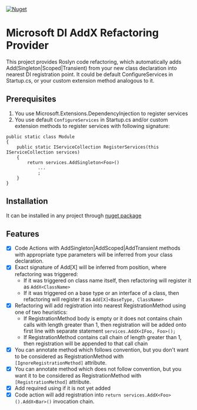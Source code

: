 [![Nuget](https://img.shields.io/nuget/v/MicrosoftDI.AddXRefactoring)](https://www.nuget.org/packages/MicrosoftDI.AddXRefactoring/)
# Microsoft DI AddX Refactoring Provider

This project provides Roslyn code refactoring, which automatically adds Add(Singleton|Scoped|Transient) from your new class declaration into nearest DI registration point.
It could be default ConfigureServices in Startup.cs, or your custom extension method analogous to it.

## Prerequisites
1. You use Microsoft.Extensions.DependencyInjection to register services
2. You use default `ConfigureServices` in Startup.cs and/or custom extension methods to register services with following signature: 
```{c#}
public static class Module 
{
    public static IServiceCollection RegisterServices(this IServiceCollection services)
    {
        return services.AddSingleton<Foo>()
            ...
            ;
    }
}
```

## Installation

It can be installed in any project through [nuget package](https://www.nuget.org/packages/MicrosoftDI.AddXRefactoring/)

## Features

* [x] Code Actions with AddSingleton|AddScoped|AddTransient methods with appropriate type parameters will be inferred from your class declaration.
* [x] Exact signature of Add[X] will be inferred from position, where refactoring was triggered:
  * If it was triggered on class name itself, then refactoring will register it as `AddX<ClassName>`
  * If it was triggered on a base type or an interface of a class, then refactoring will register it as `Add[X]<BaseType, ClassName>`
* [x] Refactoring will add registration into nearest RegistrationMethod using one of two heuristics:
  * If RegistrationMethod body is empty or it does not contains chain calls with length greater than 1, then registration will be added onto first line  with separate statement `services.AddX<IFoo, Foo>();`
  * If RegistrationMethod contains call chain of length greater than 1, then registration will be appended to that call chain
* [x] You can annotate method which follows convention, but you don't want to be considered as RegistrationMethod with `[IgnoreRegistrationMethod]` attribute.
* [x] You can annotate method which does not follow convention, but you want it to be considered as RegistrationMethod with `[RegistrationMethod]` attribute.
* [x] Add required using if it is not yet added
* [x] Code action will add registration into `return services.AddX<Foo>().AddX<Bar>()` invocation chain.
